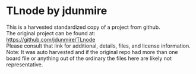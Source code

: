 
# TLnode by jdunmire  
This is a harvested standardized copy of a project from github.  
The original project can be found at:  
https://github.com/jdunmire/TLnode  
Please consult that link for additional, details, files, and license information.  
Note: It was auto harvested and if the original repo had more than one board file or anything out of the ordinary the files here are likely not representative.  
    